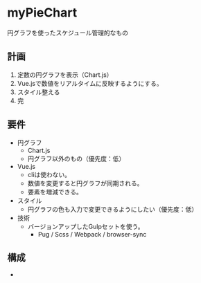 # myPieChart
円グラフを使ったスケジュール管理的なもの

## 計画
1. 定数の円グラフを表示（Chart.js）
2. Vue.jsで数値をリアルタイムに反映するようにする。
3. スタイル整える
4. 完 

## 要件
* 円グラフ  
  * Chart.js
  * 円グラフ以外のもの（優先度：低）
* Vue.js
  * cliは使わない。
  * 数値を変更すると円グラフが同期される。
  * 要素を増減できる。
* スタイル
  * 円グラフの色も入力で変更できるようにしたい（優先度：低）
* 技術
  * バージョンアップしたGulpセットを使う。
    * Pug / Scss / Webpack / browser-sync

## 構成
* 